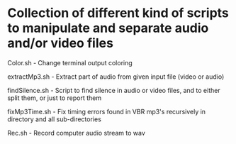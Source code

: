 # Collection of different kind of scripts to manipulate and separate audio and/or video files

Color.sh        - Change terminal output coloring

extractMp3.sh   - Extract part of audio from given input file (video or audio)

findSilence.sh  - Script to find silence in audio or video files, and to either split them, or just to report them

fixMp3Time.sh   - Fix timing errors found in VBR mp3's recursively in directory and all sub-directories

Rec.sh          - Record computer audio stream to wav

